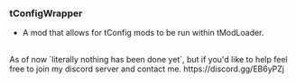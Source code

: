 ### tConfigWrapper
- A mod that allows for tConfig mods to be run within tModLoader.
<br />
As of now `literally nothing has been done yet`, but if you'd like to help feel free to join my discord server and contact me.
https://discord.gg/EB6yPZj
